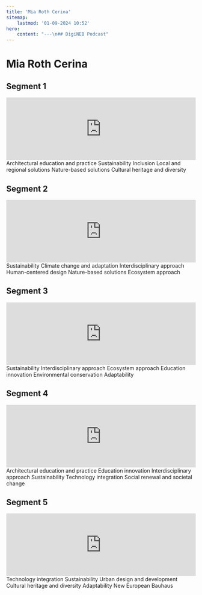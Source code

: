```yaml
---
title: 'Mia Roth Cerina'
sitemap:
    lastmod: '01-09-2024 10:52'
hero:
    content: "---\n## DigiNEB Podcast"
---
```


# Mia Roth Cerina

## Segment 1
<iframe width="100%" height="166" scrolling="no" frameborder="no" allow="autoplay" src="https://w.soundcloud.com/player/?url=https%3A//api.soundcloud.com/tracks/1908128267&color=%234b4815&auto_play=false&hide_related=false&show_comments=true&show_user=true&show_reposts=false&show_teaser=false"></iframe>
Architectural education and practice
Sustainability
Inclusion
Local and regional solutions
Nature-based solutions
Cultural heritage and diversity

## Segment 2
<iframe width="100%" height="166" scrolling="no" frameborder="no" allow="autoplay" src="https://w.soundcloud.com/player/?url=https%3A//api.soundcloud.com/tracks/1908128756&color=%234b4815&auto_play=false&hide_related=false&show_comments=true&show_user=true&show_reposts=false&show_teaser=false"></iframe>
Sustainability
Climate change and adaptation
Interdisciplinary approach
Human-centered design
Nature-based solutions
Ecosystem approach

## Segment 3
<iframe width="100%" height="166" scrolling="no" frameborder="no" allow="autoplay" src="https://w.soundcloud.com/player/?url=https%3A//api.soundcloud.com/tracks/1908129431&color=%234b4815&auto_play=false&hide_related=false&show_comments=true&show_user=true&show_reposts=false&show_teaser=false"></iframe>
Sustainability
Interdisciplinary approach
Ecosystem approach
Education innovation
Environmental conservation
Adaptability

## Segment 4
<iframe width="100%" height="166" scrolling="no" frameborder="no" allow="autoplay" src="https://w.soundcloud.com/player/?url=https%3A//api.soundcloud.com/tracks/1908129866&color=%234b4815&auto_play=false&hide_related=false&show_comments=true&show_user=true&show_reposts=false&show_teaser=false"></iframe>
Architectural education and practice
Education innovation
Interdisciplinary approach
Sustainability
Technology integration
Social renewal and societal change

## Segment 5
<iframe width="100%" height="166" scrolling="no" frameborder="no" allow="autoplay" src="https://w.soundcloud.com/player/?url=https%3A//api.soundcloud.com/tracks/1908130253&color=%234b4815&auto_play=false&hide_related=false&show_comments=true&show_user=true&show_reposts=false&show_teaser=false"></iframe>
Technology integration
Sustainability
Urban design and development
Cultural heritage and diversity
Adaptability
New European Bauhaus